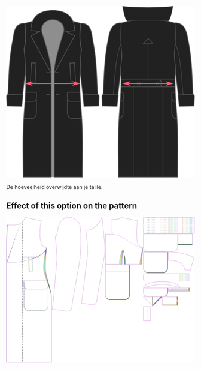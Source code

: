 ![Overwijdte taille](./waistease.svg)

De hoeveelheid overwijdte aan je taille.


## Effect of this option on the pattern
![This image shows the effect of this option by superimposing several variants that have a different value for this option](carlton_waistease_sample.svg "Effect of this option on the pattern")
